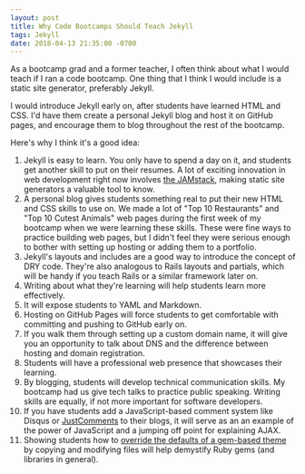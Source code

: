 ```yaml
---
layout: post
title: Why Code Bootcamps Should Teach Jekyll
tags: Jekyll
date: 2018-04-13 21:35:00 -0700
---
```

As a bootcamp grad and a former teacher, I often think about what I would teach if I ran a code bootcamp. One thing that I think I would include is a static site generator, preferably Jekyll.

I would introduce Jekyll early on, after students have learned HTML and CSS. I'd have them create a personal Jekyll blog and host it on GitHub pages, and encourage them to blog throughout the rest of the bootcamp.

Here's why I think it's a good idea:

1. Jekyll is easy to learn. You only have to spend a day on it, and students get another skill to put on their resumes. A lot of exciting innovation in web development right now involves [the JAMstack](https://jamstack.org/), making static site generators a valuable tool to know.
2. A personal blog gives students something real to put their new HTML and CSS skills to use on. We made a lot of "Top 10 Restaurants" and "Top 10 Cutest Animals" web pages during the first week of my bootcamp when we were learning these skills. These were fine ways to practice building web pages, but I didn't feel they were serious enough to bother with setting up hosting or adding them to a portfolio.
3. Jekyll's layouts and includes are a good way to introduce the concept of DRY code. They're also analogous to Rails layouts and partials, which will be handy if you teach Rails or a similar framework later on.
4. Writing about what they're learning will help students learn more effectively.
5. It will expose students to YAML and Markdown.
6. Hosting on GitHub Pages will force students to get comfortable with committing and pushing to GitHub early on.
7. If you walk them through setting up a custom domain name, it will give you an opportunity to talk about DNS and the difference between hosting and domain registration.
8. Students will have a professional web presence that showcases their learning.
9. By blogging, students will develop technical communication skills. My bootcamp had us give tech talks to practice public speaking. Writing skills are equally, if not more important for software developers.
11. If you have students add a JavaScript-based comment system like Disqus or [JustComments](https://just-comments.com/) to their blogs, it will serve as an an example of the power of JavaScript and a jumping off point for explaining AJAX.
12. Showing students how to [override the defaults of a gem-based theme](https://jekyllrb.com/docs/themes/#overriding-theme-defaults) by copying and modifying files will help demystify Ruby gems (and libraries in general).
